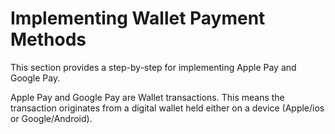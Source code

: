 # Implementing Wallet Payment Methods

This section provides a step-by-step for implementing Apple Pay and Google Pay.

Apple Pay and Google Pay are Wallet transactions. This means the transaction originates from a digital wallet held either on a device (Apple/ios or Google/Android).

